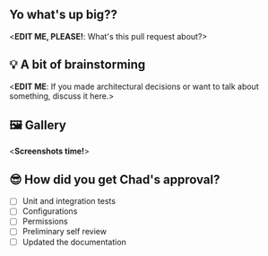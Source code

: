 ## Yo what's up big??
<**EDIT ME, PLEASE!**: What's this pull request about?>

## 💡 A bit of brainstorming
<**EDIT ME**: If you made architectural decisions or want to talk about something, discuss it here.>

## 🖼 Gallery
<**Screenshots time!**>

## 😎 How did you get Chad's approval? 
- [ ] Unit and integration tests
- [ ] Configurations
- [ ] Permissions
- [ ] Preliminary self review
- [ ] Updated the documentation